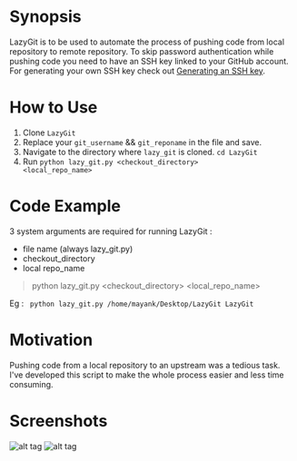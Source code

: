 # Synopsis
LazyGit is to be used to automate the process of pushing code from local repository to remote repository. 
To skip password authentication while pushing code you need to have an SSH key linked to your GitHub account. 
For generating your own SSH key check out [Generating an SSH key](https://help.github.com/articles/generating-an-ssh-key/).

# How to Use
1. Clone <code>LazyGit</code>
2. Replace your <code>git_username</code> && <code>git_reponame</code> in the file and save.
3. Navigate to the directory where <code>lazy_git</code> is cloned. <code>cd LazyGit </code>
4. Run <code>python lazy_git.py \<checkout_directory\> \<local_repo_name\></code>

# Code Example
3 system arguments are required for running LazyGit :

- file name (always lazy_git.py)
- checkout_directory 
- local repo_name

> python lazy_git.py \<checkout_directory\> \<local_repo_name\>

Eg : <code> python lazy_git.py /home/mayank/Desktop/LazyGit LazyGit </code>

# Motivation
Pushing code from a local repository to an upstream was a tedious task. 
I've developed this script to make the whole process easier and less time consuming.

# Screenshots
![alt tag](https://github.com/mayank26saxena/LazyGit/blob/master/screenshots/screenshot1.png)
![alt tag](https://github.com/mayank26saxena/LazyGit/blob/master/screenshots/screenshot2.png)
